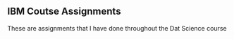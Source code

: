 ## IBM Coutse Assignments

These are assignments that I have done throughout the Dat Science course
